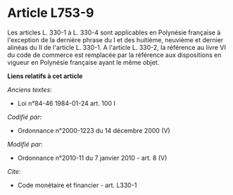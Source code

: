 # Article L753-9

Les articles L. 330-1 à L. 330-4 sont applicables en Polynésie française à l'exception de la dernière phrase du I et des
huitième, neuvième et dernier alinéas du II de l'article L. 330-1. A l'article L. 330-2, la référence au livre VI du code de
commerce est remplacée par la référence aux dispositions en vigueur en Polynésie française ayant le même objet.

**Liens relatifs à cet article**

_Anciens textes_:

  - Loi n°84-46 1984-01-24 art. 100 I

_Codifié par_:

  - Ordonnance n°2000-1223 du 14 décembre 2000 (V)

_Modifié par_:

  - Ordonnance n°2010-11 du 7 janvier 2010 - art. 8 (V)

_Cite_:

  - Code monétaire et financier - art. L330-1
